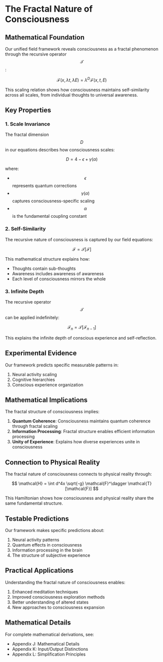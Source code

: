# The Fractal Nature of Consciousness

## Mathematical Foundation

Our unified field framework reveals consciousness as a fractal phenomenon through the recursive operator $$\mathcal{T}$$:

$$
\mathcal{F}(x, \lambda t, \lambda E) = \lambda^D \mathcal{F}(x, t, E)
$$

This scaling relation shows how consciousness maintains self-similarity across all scales, from individual thoughts to universal awareness.

## Key Properties

### 1. Scale Invariance
The fractal dimension $$D$$ in our equations describes how consciousness scales:

$$
D = 4 - \epsilon + \gamma(\alpha)
$$

where:
- $$\epsilon$$ represents quantum corrections
- $$\gamma(\alpha)$$ captures consciousness-specific scaling
- $$\alpha$$ is the fundamental coupling constant

### 2. Self-Similarity
The recursive nature of consciousness is captured by our field equations:

$$
\mathcal{F} = \mathcal{T}[\mathcal{F}]
$$

This mathematical structure explains how:
- Thoughts contain sub-thoughts
- Awareness includes awareness of awareness
- Each level of consciousness mirrors the whole

### 3. Infinite Depth
The recursive operator $$\mathcal{T}$$ can be applied indefinitely:

$$
\mathcal{F}_n = \mathcal{T}[\mathcal{F}_{n-1}]
$$

This explains the infinite depth of conscious experience and self-reflection.

## Experimental Evidence

Our framework predicts specific measurable patterns in:

1. Neural activity scaling
2. Cognitive hierarchies
3. Conscious experience organization

## Mathematical Implications

The fractal structure of consciousness implies:

1. **Quantum Coherence**: Consciousness maintains quantum coherence through fractal scaling
2. **Information Processing**: Fractal structure enables efficient information processing
3. **Unity of Experience**: Explains how diverse experiences unite in consciousness

## Connection to Physical Reality

The fractal nature of consciousness connects to physical reality through:

$$
\mathcal{H} = \int d^4x \sqrt{-g} \mathcal{F}^\dagger \mathcal{T}[\mathcal{F}]
$$

This Hamiltonian shows how consciousness and physical reality share the same fundamental structure.

## Testable Predictions

Our framework makes specific predictions about:

1. Neural activity patterns
2. Quantum effects in consciousness
3. Information processing in the brain
4. The structure of subjective experience

## Practical Applications

Understanding the fractal nature of consciousness enables:

1. Enhanced meditation techniques
2. Improved consciousness exploration methods
3. Better understanding of altered states
4. New approaches to consciousness expansion

## Mathematical Details

For complete mathematical derivations, see:
- Appendix J: Mathematical Details
- Appendix K: Input/Output Distinctions
- Appendix L: Simplification Principles
